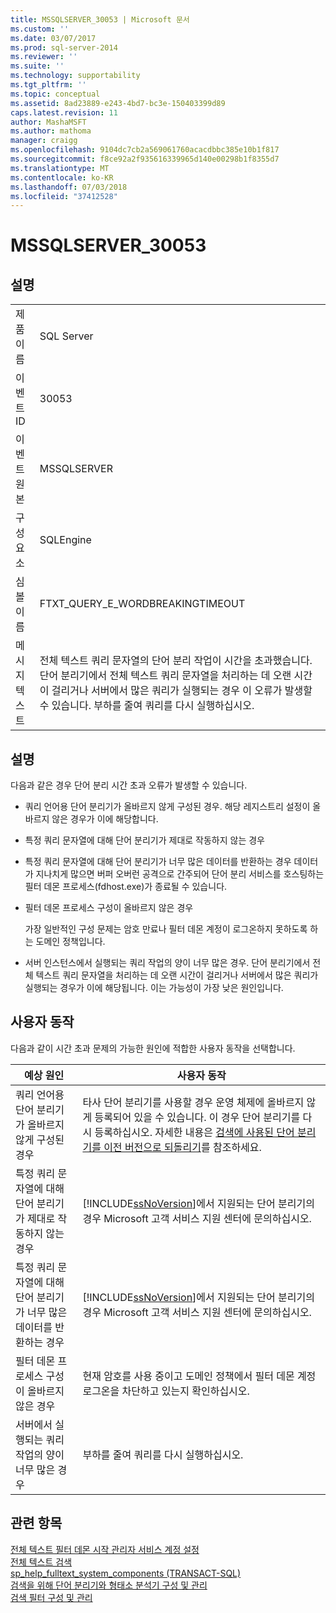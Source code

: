 ```yaml
---
title: MSSQLSERVER_30053 | Microsoft 문서
ms.custom: ''
ms.date: 03/07/2017
ms.prod: sql-server-2014
ms.reviewer: ''
ms.suite: ''
ms.technology: supportability
ms.tgt_pltfrm: ''
ms.topic: conceptual
ms.assetid: 8ad23889-e243-4bd7-bc3e-150403399d89
caps.latest.revision: 11
author: MashaMSFT
ms.author: mathoma
manager: craigg
ms.openlocfilehash: 9104dc7cb2a569061760acacdbbc385e10b1f817
ms.sourcegitcommit: f8ce92a2f935616339965d140e00298b1f8355d7
ms.translationtype: MT
ms.contentlocale: ko-KR
ms.lasthandoff: 07/03/2018
ms.locfileid: "37412528"
---
```

# <a name="mssqlserver30053"></a>MSSQLSERVER_30053
    
## <a name="details"></a>설명  
  
|||  
|-|-|  
|제품 이름|SQL Server|  
|이벤트 ID|30053|  
|이벤트 원본|MSSQLSERVER|  
|구성 요소|SQLEngine|  
|심볼 이름|FTXT_QUERY_E_WORDBREAKINGTIMEOUT|  
|메시지 텍스트|전체 텍스트 쿼리 문자열의 단어 분리 작업이 시간을 초과했습니다. 단어 분리기에서 전체 텍스트 쿼리 문자열을 처리하는 데 오랜 시간이 걸리거나 서버에서 많은 쿼리가 실행되는 경우 이 오류가 발생할 수 있습니다. 부하를 줄여 쿼리를 다시 실행하십시오.|  
  
## <a name="explanation"></a>설명  
 다음과 같은 경우 단어 분리 시간 초과 오류가 발생할 수 있습니다.  
  
-   쿼리 언어용 단어 분리기가 올바르지 않게 구성된 경우. 해당 레지스트리 설정이 올바르지 않은 경우가 이에 해당합니다.  
  
-   특정 쿼리 문자열에 대해 단어 분리기가 제대로 작동하지 않는 경우  
  
-   특정 쿼리 문자열에 대해 단어 분리기가 너무 많은 데이터를 반환하는 경우 데이터가 지나치게 많으면 버퍼 오버런 공격으로 간주되어 단어 분리 서비스를 호스팅하는 필터 데몬 프로세스(fdhost.exe)가 종료될 수 있습니다.  
  
-   필터 데몬 프로세스 구성이 올바르지 않은 경우  
  
     가장 일반적인 구성 문제는 암호 만료나 필터 데몬 계정이 로그온하지 못하도록 하는 도메인 정책입니다.  
  
-   서버 인스턴스에서 실행되는 쿼리 작업의 양이 너무 많은 경우. 단어 분리기에서 전체 텍스트 쿼리 문자열을 처리하는 데 오랜 시간이 걸리거나 서버에서 많은 쿼리가 실행되는 경우가 이에 해당됩니다. 이는 가능성이 가장 낮은 원인입니다.  
  
## <a name="user-action"></a>사용자 동작  
 다음과 같이 시간 초과 문제의 가능한 원인에 적합한 사용자 동작을 선택합니다.  
  
|예상 원인|사용자 동작|  
|--------------------|-----------------|  
|쿼리 언어용 단어 분리기가 올바르지 않게 구성된 경우|타사 단어 분리기를 사용할 경우 운영 체제에 올바르지 않게 등록되어 있을 수 있습니다. 이 경우 단어 분리기를 다시 등록하십시오. 자세한 내용은 [검색에 사용된 단어 분리기를 이전 버전으로 되돌리기](../search/revert-the-word-breakers-used-by-search-to-the-previous-version.md)를 참조하세요.|  
|특정 쿼리 문자열에 대해 단어 분리기가 제대로 작동하지 않는 경우|[!INCLUDE[ssNoVersion](../../includes/ssnoversion-md.md)]에서 지원되는 단어 분리기의 경우 Microsoft 고객 서비스 지원 센터에 문의하십시오.|  
|특정 쿼리 문자열에 대해 단어 분리기가 너무 많은 데이터를 반환하는 경우|[!INCLUDE[ssNoVersion](../../includes/ssnoversion-md.md)]에서 지원되는 단어 분리기의 경우 Microsoft 고객 서비스 지원 센터에 문의하십시오.|  
|필터 데몬 프로세스 구성이 올바르지 않은 경우|현재 암호를 사용 중이고 도메인 정책에서 필터 데몬 계정 로그온을 차단하고 있는지 확인하십시오.|  
|서버에서 실행되는 쿼리 작업의 양이 너무 많은 경우|부하를 줄여 쿼리를 다시 실행하십시오.|  
  
## <a name="see-also"></a>관련 항목  
 [전체 텍스트 필터 데몬 시작 관리자 서비스 계정 설정](../search/set-the-service-account-for-the-full-text-filter-daemon-launcher.md)   
 [전체 텍스트 검색](../search/full-text-search.md)   
 [sp_help_fulltext_system_components &#40;TRANSACT-SQL&#41;](/sql/relational-databases/system-stored-procedures/sp-help-fulltext-system-components-transact-sql)   
 [검색을 위해 단어 분리기와 형태소 분석기 구성 및 관리](../search/configure-and-manage-word-breakers-and-stemmers-for-search.md)   
 [검색 필터 구성 및 관리](../search/configure-and-manage-filters-for-search.md)  
  
  
